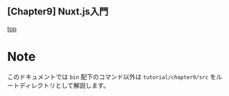 [Chapter9] Nuxt.js入門
--
[top](../../README.md)

# Note
このドキュメントでは `bin` 配下のコマンド以外は `tutorial/chapter9/src` をルートディレクトリとして解説します。
